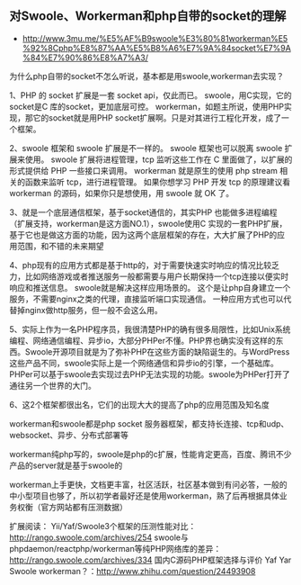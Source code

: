 ## 对Swoole、Workerman和php自带的socket的理解
* http://www.3mu.me/%E5%AF%B9swoole%E3%80%81workerman%E5%92%8Cphp%E8%87%AA%E5%B8%A6%E7%9A%84socket%E7%9A%84%E7%90%86%E8%A7%A3/

为什么php自带的socket不怎么听说，基本都是用swoole,workerman去实现？

1、PHP 的 socket 扩展是一套 socket api，仅此而已。
swoole，用C实现，它的socket是C 库的socket，更加底层可控。
workerman，如题主所说，使用PHP实现，那它的socket就是用PHP socket扩展啊。只是对其进行工程化开发，成了一个框架。

2、swoole 框架和 swoole 扩展是不一样的。
swoole 框架也可以脱离 swoole 扩展来使用。
swoole 扩展将进程管理，tcp 监听这些工作在 C 里面做了，以扩展的形式提供给 PHP 一些接口来调用。
workerman 就是原生的使用 php stream 相关的函数来监听 tcp，进行进程管理。
如果你想学习 PHP 开发 tcp 的原理建议看 workerman 的源码，如果你只是想使用，用 swoole 就 OK 了。

3、就是一个底层通信框架，基于socket通信的，其实PHP 也能做多进程编程（扩展支持，workerman是这方面NO.1），swoole使用C 实现的一套PHP扩展，基于它也是做这方面的功能，因为这两个底层框架的存在，大大扩展了PHP的应用范围，和不错的未来期望

4、php现有的应用方式都是基于http的，对于需要快速实时响应的情况比较乏力，比如网络游戏或者推送服务一般都需要与用户长期保持一个tcp连接以便实时响应和推送信息。
swoole就是解决这样应用场景的。
这个是让php自身建立一个服务，不需要nginx之类的代理，直接监听端口实现通信。
一种应用方式也可以代替掉nginx做http服务，但一般不会这么用。

5、实际上作为一名PHP程序员，我很清楚PHP的确有很多局限性，比如Unix系统编程、网络通信编程、异步io，大部分PHPer不懂。PHP界也确实没有这样的东西。Swoole开源项目就是为了弥补PHP在这些方面的缺陷诞生的。与WordPress这些产品不同，swoole实际上是一个网络通信和异步io的引擎，一个基础库。PHPer可以基于swoole去实现过去PHP无法实现的功能。swoole为PHPer打开了通往另一个世界的大门。

6、这2个框架都很出名，它们的出现大大的提高了php的应用范围及知名度

workerman和swoole都是php socket 服务器框架，都支持长连接、tcp和udp、websocket、异步、分布式部署等

workerman纯php写的，swoole是php的c扩展，性能肯定更高，百度、腾讯不少产品的server就是基于swoole的

workerman上手更快，文档更丰富，社区活跃，社区基本做到有问必答，一般的中小型项目也够了，所以初学者最好还是使用workerman，熟了后再根据具体业务权衡（官方网站都有压测数据）

扩展阅读：
Yii/Yaf/Swoole3个框架的压测性能对比：http://rango.swoole.com/archives/254
swoole与phpdaemon/reactphp/workerman等纯PHP网络库的差异：http://rango.swoole.com/archives/334
国内C源码PHP框架选择与评价 Yaf Yar Swoole workerman？：http://www.zhihu.com/question/24493908